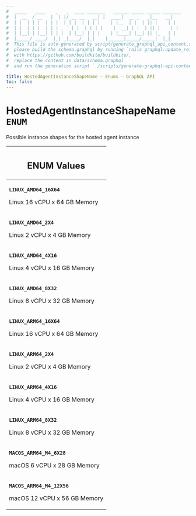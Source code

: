 ```yaml
---
#  _____   ____    _   _  ____ _______   ______ _____ _____ _______
#  |  __  / __   |  | |/ __ __   __| |  ____|  __ _   _|__   __|
#  | |  | | |  | | |  | | |  | | | |    | |__  | |  | || |    | |
#  | |  | | |  | | | . ` | |  | | | |    |  __| | |  | || |    | |
#  | |__| | |__| | | |  | |__| | | |    | |____| |__| || |_   | |
#  |_____/ ____/  |_| _|____/  |_|    |______|_____/_____|  |_|
#  This file is auto-generated by script/generate_graphql_api_content.sh,
#  please build the schema.graphql by running `rails graphql:update_reference_schema`
#  with https://github.com/buildkite/buildkite/,
#  replace the content in data/schema.graphql
#  and run the generation script `./scripts/generate-graphql-api-content.sh`.

title: HostedAgentInstanceShapeName – Enums – GraphQL API
toc: false
---
```

<!-- vale off -->
<h1 class="has-pills">
  HostedAgentInstanceShapeName
  <span data-algolia-exclude><span class="pill pill--enum pill--normal-case pill--large"><code>ENUM</code></span></span>
</h1>
<!-- vale on -->


Possible instance shapes for the hosted agent instance









<table class="responsive-table responsive-table--single-column-rows">
  <thead>
    <th>
      <h2 data-algolia-exclude>ENUM Values</h2>
    </th>
  </thead>
  <tbody>
    <tr><td><p><strong><code>LINUX_AMD64_16X64</code></strong></p><p>Linux 16 vCPU x 64 GB Memory</p></td></tr><tr><td><p><strong><code>LINUX_AMD64_2X4</code></strong></p><p>Linux 2 vCPU x 4 GB Memory</p></td></tr><tr><td><p><strong><code>LINUX_AMD64_4X16</code></strong></p><p>Linux 4 vCPU x 16 GB Memory</p></td></tr><tr><td><p><strong><code>LINUX_AMD64_8X32</code></strong></p><p>Linux 8 vCPU x 32 GB Memory</p></td></tr><tr><td><p><strong><code>LINUX_ARM64_16X64</code></strong></p><p>Linux 16 vCPU x 64 GB Memory</p></td></tr><tr><td><p><strong><code>LINUX_ARM64_2X4</code></strong></p><p>Linux 2 vCPU x 4 GB Memory</p></td></tr><tr><td><p><strong><code>LINUX_ARM64_4X16</code></strong></p><p>Linux 4 vCPU x 16 GB Memory</p></td></tr><tr><td><p><strong><code>LINUX_ARM64_8X32</code></strong></p><p>Linux 8 vCPU x 32 GB Memory</p></td></tr><tr><td><p><strong><code>MACOS_ARM64_M4_6X28</code></strong></p><p>macOS 6 vCPU x 28 GB Memory</p></td></tr><tr><td><p><strong><code>MACOS_ARM64_M4_12X56</code></strong></p><p>macOS 12 vCPU x 56 GB Memory</p></td></tr>
  </tbody>
</table>
